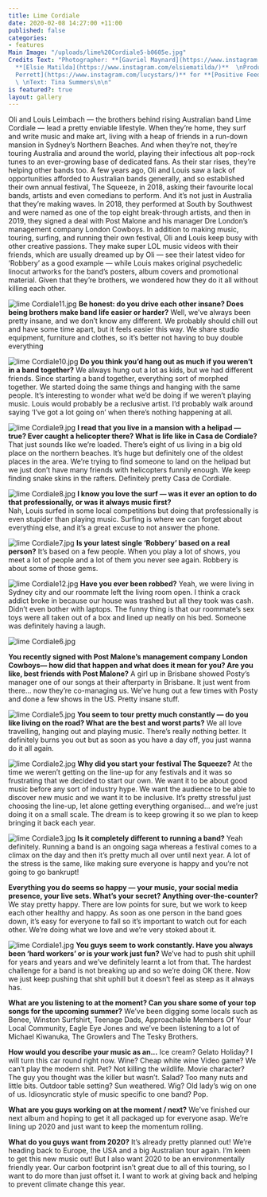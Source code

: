 ```yaml
---
title: Lime Cordiale
date: 2020-02-08 14:27:00 +11:00
published: false
categories:
- features
Main Image: "/uploads/lime%20Cordiale5-b0605e.jpg"
Credits Text: "Photographer: **[Gavriel Maynard](https://www.instagram.com/gavrielmaynard/)**\nStylist:
  **[Elsie Matilda](https://www.instagram.com/elsiematilda/)**  \nProduction: **[Lucy
  Perrett](https://www.instagram.com/lucystars/)** for **[Positive Feedback](https://www.instagram.com/positivefdbk/)**
  \ \nText: Tina Summers\n\n"
is featured?: true
layout: gallery
---
```


Oli and Louis Leimbach — the brothers behind rising Australian band Lime Cordiale — lead a pretty enviable lifestyle. When they’re home, they surf and write music and make art, living with a heap of friends in a run-down mansion in Sydney’s Northern Beaches. And when they’re not, they’re touring Australia and around the world, playing their infectious alt pop-rock tunes to an ever-growing base of dedicated fans. 
As their star rises, they’re helping other bands too. A few years ago, Oli and Louis saw a lack of opportunities afforded to Australian bands generally, and so established their own annual festival, The Squeeze, in 2018, asking their favourite local bands, artists and even comedians to perform. 
And it’s not just in Australia that they’re making waves. In 2018, they performed at South by Southwest and were named as one of the top eight break-through artists, and then in 2019, they signed a deal with Post Malone and his manager Dre London’s management company London Cowboys. 
In addition to making music, touring, surfing, and running their own festival, Oli and Louis keep busy with other creative passions. They make super LOL music videos with their friends, which are usually dreamed up by Oli — see their latest video for ‘Robbery’ as a good example — while Louis makes original psychedelic linocut artworks for the band’s posters, album covers and promotional material. Given that they’re brothers, we wondered how they do it all without killing each other. 

![lime Cordiale11.jpg](/uploads/lime%20Cordiale11.jpg)
**Be honest: do you drive each other insane? Does being brothers make band life easier or harder?**
Well, we’ve always been pretty insane, and we don’t know any different. We probably should chill out and have some time apart, but it feels easier this way. We share studio equipment, furniture and clothes, so it’s better not having to buy double everything

![lime Cordiale10.jpg](/uploads/lime%20Cordiale10.jpg)
**Do you think you’d hang out as much if you weren’t in a band together?** 
We always hung out a lot as kids, but we had different friends. Since starting a band together, everything sort of morphed together. We started doing the same things and hanging with the same people. It’s interesting to wonder what we’d be doing if we weren’t playing music. Louis would probably be a reclusive artist. I’d probably walk around saying ‘I’ve got a lot going on’ when there’s nothing happening at all.

![lime Cordiale9.jpg](/uploads/lime%20Cordiale9.jpg)
**I read that you live in a mansion with a helipad — true? Ever caught a helicopter there? What is life like in Casa de Cordiale?** 
That just sounds like we’re loaded. There’s eight of us living in a big old place on the northern beaches. It’s huge but definitely one of the oldest places in the area. We’re trying to find someone to land on the helipad but we just don’t have many friends with helicopters funnily enough. We keep finding snake skins in the rafters. Definitely pretty Casa de Cordiale.

![lime Cordiale8.jpg](/uploads/lime%20Cordiale8.jpg)
**I know you love the surf — was it ever an option to do that professionally, or was it always music first?**  
Nah, Louis surfed in some local competitions but doing that professionally is even stupider than playing music. Surfing is where we can forget about everything else, and it’s a great excuse to not answer the phone.

![lime Cordiale7.jpg](/uploads/lime%20Cordiale7.jpg)
**Is your latest single ‘Robbery’ based on a real person?** 
It’s based on a few people. When you play a lot of shows, you meet a lot of people and a lot of them you never see again. Robbery is about some of those gems.

![lime Cordiale12.jpg](/uploads/lime%20Cordiale12.jpg)
**Have you ever been robbed?**
Yeah, we were living in Sydney city and our roommate left the living room open. I think a crack addict broke in because our house was trashed but all they took was cash. Didn’t even bother with laptops. The funny thing is that our roommate’s sex toys were all taken out of a box and lined up neatly on his bed. Someone was definitely having a laugh.

![lime Cordiale6.jpg](/uploads/lime%20Cordiale6.jpg)

**You recently signed with Post Malone’s management company London Cowboys— how did that happen and what does it mean for you? Are you like, best friends with Post Malone?** 
A girl up in Brisbane showed Posty’s manager one of our songs at their afterparty in Brisbane. It just went from there… now they’re co-managing us. We’ve hung out a few times with Posty and done a few shows in the US. Pretty insane stuff.

![lime Cordiale5.jpg](/uploads/lime%20Cordiale5.jpg)
**You seem to tour pretty much constantly — do you like living on the road? What are the best and worst parts?** 
We all love travelling, hanging out and playing music. There’s really nothing better. It definitely burns you out but as soon as you have a day off, you just wanna do it all again. 

![lime Cordiale2.jpg](/uploads/lime%20Cordiale2.jpg) 
**Why did you start your festival The Squeeze?** 
At the time we weren’t getting on the line-up for any festivals and it was so frustrating that we decided to start our own. We want it to be about good music before any sort of industry hype. We want the audience to be able to discover new music and we want it to be inclusive. It’s pretty stressful just choosing the line-up, let alone getting everything organised… and we’re just doing it on a small scale. The dream is to keep growing it so we plan to keep bringing it back each year.

![lime Cordiale3.jpg](/uploads/lime%20Cordiale3.jpg)
**Is it completely different to running a band?** 
Yeah definitely. Running a band is an ongoing saga whereas a festival comes to a climax on the day and then it’s pretty much all over until next year. A lot of the stress is the same, like making sure everyone is happy and you’re not going to go bankrupt!
 
**Everything you do seems so happy — your music, your social media presence, your live sets. What’s your secret? Anything over-the-counter?** 
We stay pretty happy. There are low points for sure, but we work to keep each other healthy and happy. As soon as one person in the band goes down, it’s easy for everyone to fall so it’s important to watch out for each other. We’re doing what we love and we’re very stoked about it.

![lime Cordiale1.jpg](/uploads/lime%20Cordiale1.jpg)
**You guys seem to work constantly. Have you always been ‘hard workers’ or is your work just fun?** 
We’ve had to push shit uphill for years and years and we’ve definitely learnt a lot from that. The hardest challenge for a band is not breaking up and so we’re doing OK there. Now we just keep pushing that shit uphill but it doesn’t feel as steep as it always has.
 
**What are you listening to at the moment? Can you share some of your top songs for the upcoming summer?** 
We’ve been digging some locals such as Benee, Winston Surfshirt, Teenage Dads, Approachable Members Of Your Local Community, Eagle Eye Jones and we’ve been listening to a lot of Michael Kiwanuka, The Growlers and The Tesky Brothers. 
 
**How would you describe your music as an...**
Ice cream? Gelato
Holiday? I will turn this car round right now.
Wine? Cheap white wine
Video game? We can’t play the modern shit.
Pet? Not killing the wildlife.
Movie character? The guy you thought was the killer but wasn’t.
Salad? Too many nuts and little bits.
Outdoor table setting? Sun weathered.
Wig? Old lady’s wig on one of us.
Idiosyncratic style of music specific to one band? Pop.
 
**What are you guys working on at the moment / next?** 
We’ve finished our next album and hoping to get it all packaged up for everyone asap. We’re lining up 2020 and just want to keep the momentum rolling.
 
**What do you guys want from 2020?** 
It’s already pretty planned out! We’re heading back to Europe, the USA and a big Australian tour again. I’m keen to get this new music out! But I also want 2020 to be an environmentally friendly year. Our carbon footprint isn’t great due to all of this touring, so I want to do more than just offset it. I want to work at giving back and helping to prevent climate change this year.